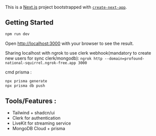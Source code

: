This is a [Next.js](https://nextjs.org/) project bootstrapped with
[`create-next-app`](https://github.com/vercel/next.js/tree/canary/packages/create-next-app).

## Getting Started

```bash
npm run dev
```

Open [http://localhost:3000](http://localhost:3000) with your browser to see the result.

Sharing localhost with ngrok to use clerk webhook(mandatory to create new users for sync clerk/mongodb):
`ngrok http --domain=profound-national-squirrel.ngrok-free.app 3000`

cmd prisma :

```bash
npx prisma generate
npx prisma db push
```

## Tools/Features :

- Tailwind + shadcn/ui
- Clerk for authentication
- LiveKit for streaming service
- MongoDB Cloud + prisma
